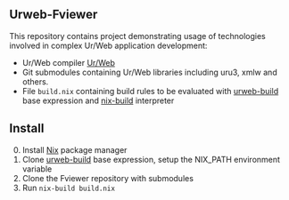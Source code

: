 Urweb-Fviewer
-------------

This repository contains project demonstrating usage of technologies involved in
complex Ur/Web application development:

* Ur/Web compiler [Ur/Web](http://impredicative.com/ur/)
* Git submodules containing Ur/Web libraries including uru3, xmlw and others.
* File `build.nix` containing build rules to be evaluated with
  [urweb-build](https://github.com/grwlf/urweb-build) base expression and
  [nix-build](http://nixos.org/nix/) interpreter

Install
-------

0. Install [Nix](http://nixos.org/nix/) package manager
1. Clone [urweb-build](https://github.com/grwlf/urweb-build) base expression,
   setup the NIX\_PATH environment variable
2. Clone the Fviewer repository with submodules
3. Run `nix-build build.nix`

